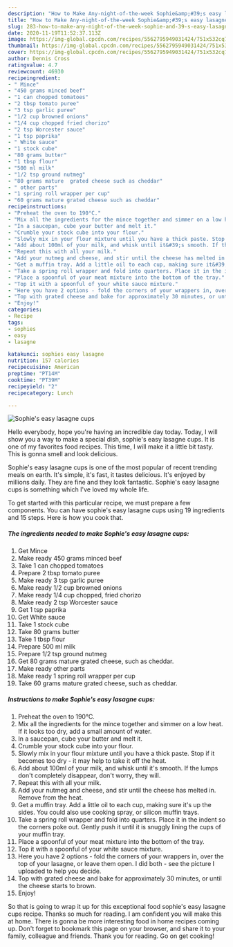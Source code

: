 ```yaml
---
description: "How to Make Any-night-of-the-week Sophie&amp;#39;s easy lasagne cups"
title: "How to Make Any-night-of-the-week Sophie&amp;#39;s easy lasagne cups"
slug: 283-how-to-make-any-night-of-the-week-sophie-and-39-s-easy-lasagne-cups
date: 2020-11-19T11:52:37.113Z
image: https://img-global.cpcdn.com/recipes/5562795949031424/751x532cq70/sophies-easy-lasagne-cups-recipe-main-photo.jpg
thumbnail: https://img-global.cpcdn.com/recipes/5562795949031424/751x532cq70/sophies-easy-lasagne-cups-recipe-main-photo.jpg
cover: https://img-global.cpcdn.com/recipes/5562795949031424/751x532cq70/sophies-easy-lasagne-cups-recipe-main-photo.jpg
author: Dennis Cross
ratingvalue: 4.7
reviewcount: 46930
recipeingredient:
- " Mince"
- "450 grams minced beef"
- "1 can chopped tomatoes"
- "2 tbsp tomato puree"
- "3 tsp garlic puree"
- "1/2 cup browned onions"
- "1/4 cup chopped fried chorizo"
- "2 tsp Worcester sauce"
- "1 tsp paprika"
- " White sauce"
- "1 stock cube"
- "80 grams butter"
- "1 tbsp flour"
- "500 ml milk"
- "1/2 tsp ground nutmeg"
- "80 grams mature  grated cheese such as cheddar"
- " other parts"
- "1 spring roll wrapper per cup"
- "60 grams mature grated cheese such as cheddar"
recipeinstructions:
- "Preheat the oven to 190°C."
- "Mix all the ingredients for the mince together and simmer on a low heat. If it looks too dry, add a small amount of water."
- "In a saucepan, cube your butter and melt it."
- "Crumble your stock cube into your flour."
- "Slowly mix in your flour mixture until you have a thick paste. Stop if it becomes too dry - it may help to take it off the heat."
- "Add about 100ml of your milk, and whisk until it&#39;s smooth. If the lumps don&#39;t completely disappear, don&#39;t worry, they will."
- "Repeat this with all your milk."
- "Add your nutmeg and cheese, and stir until the cheese has melted in. Remove from the heat."
- "Get a muffin tray. Add a little oil to each cup, making sure it&#39;s up the sides. You could also use cooking spray, or silicon muffin trays."
- "Take a spring roll wrapper and fold into quarters. Place it in the indent so the corners poke out. Gently push it until it is snuggly lining the cups of your muffin tray."
- "Place a spoonful of your meat mixture into the bottom of the tray."
- "Top it with a spoonful of your white sauce mixture."
- "Here you have 2 options - fold the corners of your wrappers in, over the top of your lasagne, or leave them open. I did both - see the picture I uploaded to help you decide."
- "Top with grated cheese and bake for approximately 30 minutes, or until the cheese starts to brown."
- "Enjoy!"
categories:
- Recipe
tags:
- sophies
- easy
- lasagne

katakunci: sophies easy lasagne 
nutrition: 157 calories
recipecuisine: American
preptime: "PT14M"
cooktime: "PT39M"
recipeyield: "2"
recipecategory: Lunch

---
```



![Sophie&#39;s easy lasagne cups](https://img-global.cpcdn.com/recipes/5562795949031424/751x532cq70/sophies-easy-lasagne-cups-recipe-main-photo.jpg)

Hello everybody, hope you're having an incredible day today. Today, I will show you a way to make a special dish, sophie&#39;s easy lasagne cups. It is one of my favorites food recipes. This time, I will make it a little bit tasty. This is gonna smell and look delicious.



Sophie&#39;s easy lasagne cups is one of the most popular of recent trending meals on earth. It's simple, it's fast, it tastes delicious. It's enjoyed by millions daily. They are fine and they look fantastic. Sophie&#39;s easy lasagne cups is something which I've loved my whole life.


To get started with this particular recipe, we must prepare a few components. You can have sophie&#39;s easy lasagne cups using 19 ingredients and 15 steps. Here is how you cook that.

<!--inarticleads1-->

##### The ingredients needed to make Sophie&#39;s easy lasagne cups:

1. Get  Mince
1. Make ready 450 grams minced beef
1. Take 1 can chopped tomatoes
1. Prepare 2 tbsp tomato puree
1. Make ready 3 tsp garlic puree
1. Make ready 1/2 cup browned onions
1. Make ready 1/4 cup chopped, fried chorizo
1. Make ready 2 tsp Worcester sauce
1. Get 1 tsp paprika
1. Get  White sauce
1. Take 1 stock cube
1. Take 80 grams butter
1. Take 1 tbsp flour
1. Prepare 500 ml milk
1. Prepare 1/2 tsp ground nutmeg
1. Get 80 grams mature  grated cheese, such as cheddar.
1. Make ready  other parts
1. Make ready 1 spring roll wrapper per cup
1. Take 60 grams mature grated cheese, such as cheddar.




<!--inarticleads2-->

##### Instructions to make Sophie&#39;s easy lasagne cups:

1. Preheat the oven to 190°C.
1. Mix all the ingredients for the mince together and simmer on a low heat. If it looks too dry, add a small amount of water.
1. In a saucepan, cube your butter and melt it.
1. Crumble your stock cube into your flour.
1. Slowly mix in your flour mixture until you have a thick paste. Stop if it becomes too dry - it may help to take it off the heat.
1. Add about 100ml of your milk, and whisk until it&#39;s smooth. If the lumps don&#39;t completely disappear, don&#39;t worry, they will.
1. Repeat this with all your milk.
1. Add your nutmeg and cheese, and stir until the cheese has melted in. Remove from the heat.
1. Get a muffin tray. Add a little oil to each cup, making sure it&#39;s up the sides. You could also use cooking spray, or silicon muffin trays.
1. Take a spring roll wrapper and fold into quarters. Place it in the indent so the corners poke out. Gently push it until it is snuggly lining the cups of your muffin tray.
1. Place a spoonful of your meat mixture into the bottom of the tray.
1. Top it with a spoonful of your white sauce mixture.
1. Here you have 2 options - fold the corners of your wrappers in, over the top of your lasagne, or leave them open. I did both - see the picture I uploaded to help you decide.
1. Top with grated cheese and bake for approximately 30 minutes, or until the cheese starts to brown.
1. Enjoy!




So that is going to wrap it up for this exceptional food sophie&#39;s easy lasagne cups recipe. Thanks so much for reading. I am confident you will make this at home. There is gonna be more interesting food in home recipes coming up. Don't forget to bookmark this page on your browser, and share it to your family, colleague and friends. Thank you for reading. Go on get cooking!

